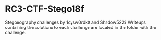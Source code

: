 # RC3-CTF-Stego18f
Stegonography challenges by 1cysw0rdk0 and Shadow5229
Writeups containing the solutions to each challenge are located in the folder with the challenge.
